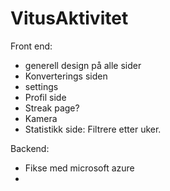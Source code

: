 # VitusAktivitet

Front end:
- generell design på alle sider
- Konverterings siden
- settings
- Profil side
- Streak page?
- Kamera
- Statistikk side: Filtrere etter uker. 

Backend:
- Fikse med microsoft azure
- 
